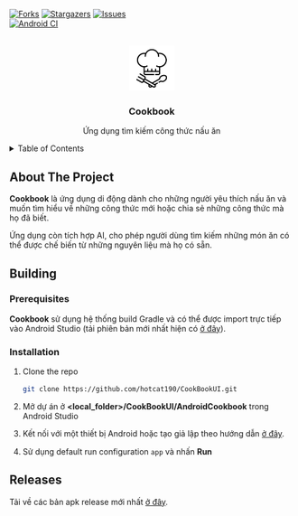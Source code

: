 [![Forks][forks-shield]][forks-url]
[![Stargazers][stars-shield]][stars-url]
[![Issues][issues-shield]][issues-url]
<br>
[![Android CI](https://github.com/hotcat190/CookBookUI/workflows/Android%20CI/badge.svg)](https://github.com/hotcat190/CookBookUI/actions/workflows/pull_request.yml)


<!-- PROJECT LOGO -->
<br />
<div align="center">
  <a href="https://github.com/hotcat190/CookBookUI">
    <img src="app/src/main/res/drawable/cookbook_app_icon.png" alt="Logo" width="80" height="80">
  </a>

<h3 align="center">Cookbook</h3>
  <p align="center">
    Ứng dụng tìm kiếm công thức nấu ăn
  </p>
</div>



<!-- TABLE OF CONTENTS -->
<details>
  <summary>Table of Contents</summary>
  <ol>
    <li>
      <a href="#about-the-project">About The Project</a>
    </li>
    <li>
      <a href="#getting-started">Getting Started</a>
      <ul>
        <li><a href="#prerequisites">Prerequisites</a></li>
        <li><a href="#installation">Installation</a></li>
      </ul>
    </li>
  </ol>
</details>



<!-- ABOUT THE PROJECT -->
## About The Project

<p><b>Cookbook</b> là ứng dụng di động dành cho những người yêu thích nấu ăn và muốn tìm hiểu về những công thức mới hoặc chia sẻ những công thức mà họ đã biết.</p>
<p>Ứng dụng còn tích hợp AI, cho phép người dùng tìm kiếm những món ăn có thể được chế biến từ những nguyên liệu mà họ có sẵn.</p>

<!-- BUILDING -->
## Building

### Prerequisites

**Cookbook** sử dụng hệ thống build Gradle và có thể được import trực tiếp vào Android Studio (tải phiên bản mới nhất hiện có [ở đây](https://developer.android.com/studio)). 

### Installation

1. Clone the repo
   ```sh
   git clone https://github.com/hotcat190/CookBookUI.git
   ```
2. Mở dự án ở **<local_folder>/CookBookUI/AndroidCookbook** trong Android Studio

3. Kết nối với một thiết bị Android hoặc tạo giả lập theo hướng dẫn [ở đây](https://developer.android.com/studio/run).

4. Sử dụng default run configuration `app` và nhấn **Run** <img src="../images/run.png" alt="" width="15" height="15">

<!-- RELEASES -->
## Releases

Tải về các bản apk release mới nhất [ở đây](https://github.com/hotcat190/CookBookUI/tags).



<!-- MARKDOWN LINKS & IMAGES -->
<!-- https://www.markdownguide.org/basic-syntax/#reference-style-links -->
[contributors-shield]: https://img.shields.io/github/contributors/hotcat190/CookBookUI.svg?style=for-the-badge
[contributors-url]: https://github.com/hotcat190/CookBookUI/graphs/contributors
[forks-shield]: https://img.shields.io/github/forks/hotcat190/CookBookUI.svg?style=for-the-badge
[forks-url]: https://github.com/hotcat190/CookBookUI/network/members
[stars-shield]: https://img.shields.io/github/stars/hotcat190/CookBookUI.svg?style=for-the-badge
[stars-url]: https://github.com/hotcat190/CookBookUI/stargazers
[issues-shield]: https://img.shields.io/github/issues/hotcat190/CookBookUI.svg?style=for-the-badge
[issues-url]: https://github.com/hotcat190/CookBookUI/issues
[product-screenshot]: images/screenshot.png
